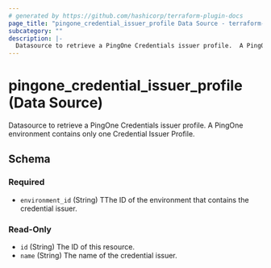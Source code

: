 ```yaml
---
# generated by https://github.com/hashicorp/terraform-plugin-docs
page_title: "pingone_credential_issuer_profile Data Source - terraform-provider-pingone"
subcategory: ""
description: |-
  Datasource to retrieve a PingOne Credentials issuer profile.  A PingOne environment contains only one Credential Issuer Profile.
---
```


# pingone_credential_issuer_profile (Data Source)

Datasource to retrieve a PingOne Credentials issuer profile.  A PingOne environment contains only one Credential Issuer Profile.



<!-- schema generated by tfplugindocs -->
## Schema

### Required

- `environment_id` (String) TThe ID of the environment that contains the credential issuer.

### Read-Only

- `id` (String) The ID of this resource.
- `name` (String) The name of the credential issuer.



